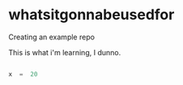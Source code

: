 # whatsitgonnabeusedfor
Creating an example repo

This is what i'm learning, I dunno. 

```python 

x  =  20

```
